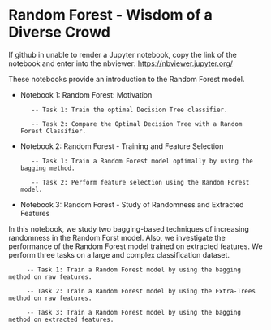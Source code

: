 # Random Forest - Wisdom of a Diverse Crowd

If github in unable to render a Jupyter notebook, copy the link of the notebook and enter into the nbviewer: https://nbviewer.jupyter.org/

These notebooks provide an introduction to the Random Forest model. 

- Notebook 1: Random Forest: Motivation


         -- Task 1: Train the optimal Decision Tree classifier.

         -- Task 2: Compare the Optimal Decision Tree with a Random Forest Classifier.


- Notebook 2: Random Forest - Training and Feature Selection


         -- Task 1: Train a Random Forest model optimally by using the bagging method.

         -- Task 2: Perform feature selection using the Random Forest model.


- Notebook 3: Random Forest - Study of Randomness and Extracted Features

In this notebook, we study two bagging-based techniques of increasing randomness in the Random Forst model. Also, we investigate the performance of the Random Forest model trained on extracted features. We perform three tasks on a large and complex classification dataset.

         -- Task 1: Train a Random Forest model by using the bagging method on raw features.

         -- Task 2: Train a Random Forest model by using the Extra-Trees method on raw features.

         -- Task 3: Train a Random Forest model by using the bagging method on extracted features.
